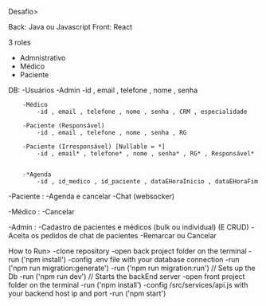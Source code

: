 Desafio>

Back: 
	Java ou Javascript
Front:
	React

3 roles 

- Admnistrativo
- Médico
- Paciente

DB:
	-Usuários
		-Admin
			-id , email , telefone , nome , senha

		-Médico
			-id , email , telefone , nome , senha , CRM , especialidade

		-Paciente (Responsável)
			-id , email , telefone , nome , senha , RG 

		-Paciente (Irresponsável) [Nullable = *]
			-id , email* , telefone* , nome , senha* , RG* , Responsável*


		-*Agenda
			-id , id_medico , id_paciente , dataEHoraInicio , dataEHoraFim



-Paciente :
	-Agenda e cancelar
	-Chat (websocker)
	
-Médico :
	-Cancelar

-Admin :
	-Cadastro de pacientes e médicos (bulk ou individual) (E CRUD)
	-Aceita os pedidos de chat de pacientes
	-Remarcar ou Cancelar


 How to Run>
	-clone repository
	-open back project folder on the terminal
	-run ('npm install')
	-config .env file with your database connection
	-run ('npm run migration:generate')
	-run ('npm run migration:run') // Sets up the Db
	-run ('npm run dev') // Starts the backEnd server
	-open front project folder on the terminal
	-run ('npm install')
	-config /src/services/api.js with your backend host ip and port
	-run ('npm start')
	

